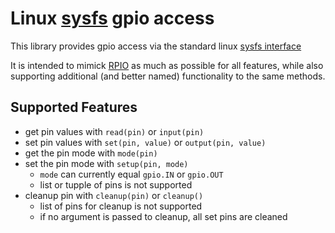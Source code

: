 # Linux [sysfs](https://www.kernel.org/doc/Documentation/gpio/sysfs.txt) gpio access

This library provides gpio access via the standard linux [sysfs interface](https://www.kernel.org/doc/Documentation/gpio/sysfs.txt)

It is intended to mimick [RPIO](http://pythonhosted.org/RPIO/) as much as possible
for all features, while also supporting additional (and better named) functionality
to the same methods.


## Supported Features
- get pin values with `read(pin)` or `input(pin)`
- set pin values with `set(pin, value)` or `output(pin, value)`
- get the pin mode with `mode(pin)`
- set the pin mode with `setup(pin, mode)`
    - `mode` can currently equal `gpio.IN` or `gpio.OUT`
    - list or tupple of pins is not supported
- cleanup pin with `cleanup(pin)` or `cleanup()`
    - list of pins for cleanup is not supported
    - if no argument is passed to cleanup, all set pins are cleaned
